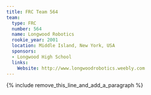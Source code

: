 ```yaml
---
title: FRC Team 564
team:
  type: FRC
  number: 564
  name: Longwood Robotics
  rookie_year: 2001
  location: Middle Island, New York, USA
  sponsors:
  - Longwood High School
  links:
    Website: http://www.longwoodrobotics.weebly.com
---
```


{% include remove_this_line_and_add_a_paragraph %}